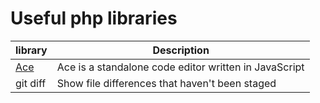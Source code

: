 # Useful php libraries

| library | Description |
| --- | --- |
| [Ace](https://github.com/ajaxorg/ace/)  | Ace is a standalone code editor written in JavaScript |
| git diff | Show file differences that haven't been staged |
